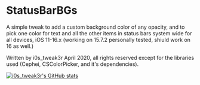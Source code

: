# StatusBarBGs
A simple tweak to add a custom background color of any opacity, and to pick one color for text and all the other items in status bars system wide for all devices, iOS 11-16.x (working on 15.7.2 personally tested, shiuld work on 16 as well.)

Written by i0s_tweak3r April 2020, all rights reserved except for the libraries used (Cephei, CSColorPicker, and it's dependencies).


[![i0s_tweak3r's GitHub stats](https://github-readme-stats.vercel.app/api?username=tweaker177)](https://github.com/tweaker177/github-readme-stats)
